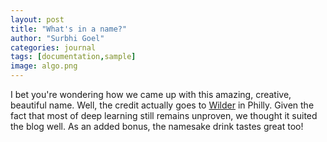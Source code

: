 ```yaml
---
layout: post
title: "What's in a name?"
author: "Surbhi Goel"
categories: journal
tags: [documentation,sample]
image: algo.png
---
```


I bet you're wondering how we came up with this amazing, creative, beautiful name. Well, the credit actually goes to [Wilder](https://www.wilderphilly.com/) in Philly. Given the fact that most of deep learning still remains unproven, we thought it suited the blog well. As an added bonus, the namesake drink tastes great too!

